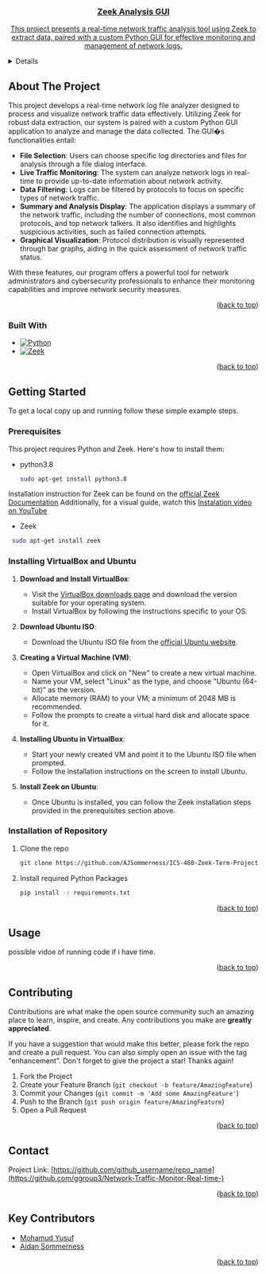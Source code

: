 
<!-- PROJECT LOGO -->
<br />
<div align="center">
  <a href="https://github.com/AJSommerness/ICS-460-Zeek-Term-Project.git">
    

<h3 align="center">Zeek Analysis GUI</h3>

  <p align="center">
    This project presents a real-time network traffic analysis tool using Zeek to extract data, paired with a custom Python GUI for effective monitoring and management of network logs.
  </p>
</div>





<!-- TABLE OF CONTENTS -->
<details>
  <summary>Table of Contents</summary>
  <ol>
    <li>
      <a href="#about-the-project">About The Project</a>
      <ul>
        <li><a href="#built-with">Built With</a></li>
      </ul>
    </li>
    <li>
      <a href="#getting-started">Getting Started</a>
      <ul>
        <li><a href="#prerequisites">Prerequisites</a></li>
        <li><a href="#installation">Installation</a></li>
      </ul>
    </li>
    <li><a href="#usage">Usage</a></li>
    <li><a href="#contributing">Contributing</a></li>
    <li><a href="#contact">Contact</a></li>
    <li><a href="#key contributors">Key Contributors</a></li>
  </ol>
</details>



<!-- ABOUT THE PROJECT -->
## About The Project

This project develops a real-time network log file analyzer designed to process and visualize network traffic data effectively. Utilizing Zeek for robust data extraction, our system is paired with a custom Python GUI application to analyze and manage the data collected. The GUI�s functionalities entail:

- **File Selection**: Users can choose specific log directories and files for analysis through a file dialog interface.
- **Live Traffic Monitoring**: The system can analyze network logs in real-time to provide up-to-date information about network activity.
- **Data Filtering**: Logs can be filtered by protocols to focus on specific types of network traffic.
- **Summary and Analysis Display**: The application displays a summary of the network traffic, including the number of connections, most common protocols, and top network talkers. It also identifies and highlights suspicious activities, such as failed connection attempts.
- **Graphical Visualization**: Protocol distribution is visually represented through bar graphs, aiding in the quick assessment of network traffic status.

With these features, our program offers a powerful tool for network administrators and cybersecurity professionals to enhance their monitoring capabilities and improve network security measures.

<p align="right">(<a href="#readme-top">back to top</a>)</p>




### Built With

* [![Python][Python.org]][Python-url]
* [![Zeek][Zeek.org]][Zeek-url]


<p align="right">(<a href="#readme-top">back to top</a>)</p>



<!-- GETTING STARTED -->
## Getting Started

To get a local copy up and running follow these simple example steps.

### Prerequisites

This project requires Python and Zeek. Here's how to install them:
* python3.8
  ```sh
  sudo apt-get install python3.8
  ```
Installation instruction for Zeek can be found on the [official Zeek Documentation](https://docs.zeek.org/en/master/)
Additionally, for a visual guide, watch this [Instalation video on YouTube](https://www.youtube.com/watch?v=4b_dW5JdE5U&t=1992s)
* Zeek
 ```sh
  sudo apt-get install zeek
 ```
  
### Installing VirtualBox and Ubuntu

1. **Download and Install VirtualBox**:
   - Visit the [VirtualBox downloads page](https://www.virtualbox.org/wiki/Downloads) and download the version suitable for your operating system.
   - Install VirtualBox by following the instructions specific to your OS.

2. **Download Ubuntu ISO**:
   - Download the Ubuntu ISO file from the [official Ubuntu website](https://ubuntu.com/download/desktop).

3. **Creating a Virtual Machine (VM)**:
   - Open VirtualBox and click on "New" to create a new virtual machine.
   - Name your VM, select "Linux" as the type, and choose "Ubuntu (64-bit)" as the version.
   - Allocate memory (RAM) to your VM; a minimum of 2048 MB is recommended.
   - Follow the prompts to create a virtual hard disk and allocate space for it.

4. **Installing Ubuntu in VirtualBox**:
   - Start your newly created VM and point it to the Ubuntu ISO file when prompted.
   - Follow the installation instructions on the screen to install Ubuntu.

5. **Install Zeek on Ubuntu**:
   - Once Ubuntu is installed, you can follow the Zeek installation steps provided in the prerequisites section above.
### Installation of Repository
1. Clone the repo
   ```sh
   git clone https://github.com/AJSommerness/ICS-460-Zeek-Term-Project.git
   ```
2. Install required Python Packages
   ```sh
   pip install -r requirements.txt
   ```

<p align="right">(<a href="#readme-top">back to top</a>)</p>



<!-- USAGE EXAMPLES -->
## Usage

possible vidoe of running code if i have time.


<p align="right">(<a href="#readme-top">back to top</a>)</p>







<!-- CONTRIBUTING -->
## Contributing

Contributions are what make the open source community such an amazing place to learn, inspire, and create. Any contributions you make are **greatly appreciated**.

If you have a suggestion that would make this better, please fork the repo and create a pull request. You can also simply open an issue with the tag "enhancement".
Don't forget to give the project a star! Thanks again!

1. Fork the Project
2. Create your Feature Branch (`git checkout -b feature/AmazingFeature`)
3. Commit your Changes (`git commit -m 'Add some AmazingFeature'`)
4. Push to the Branch (`git push origin feature/AmazingFeature`)
5. Open a Pull Request

<p align="right">(<a href="#readme-top">back to top</a>)</p>





<!-- CONTACT -->
## Contact

Project Link: [https://github.com/github_username/repo_name](https://github.com/ggroup3/Network-Traffic-Monitor-Real-time-)

<p align="right">(<a href="#readme-top">back to top</a>)</p>



<!-- Key Contributors -->
## Key Contributors

* [Mohamud Yusuf](https://github.com/ggroup3)
* [Aidan Sommerness](https://github.com/AJSommerness)


<p align="right">(<a href="#readme-top">back to top</a>)</p>



<!-- MARKDOWN LINKS & IMAGES -->
<!-- https://www.markdownguide.org/basic-syntax/#reference-style-links -->
[Python.org]: https://www.python.org/static/community_logos/python-logo.png "Python"
[Python-url]: https://www.python.org
[Zeek.org]: https://www.zeek.org/logo-zeek.svg "Zeek"
[Zeek-url]: https://www.zeek.org



#
